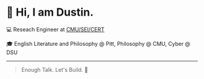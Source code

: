# 🤖 Hi, I am Dustin.

💻 Reseach Engineer at [CMU/SEI/CERT](https://insights.sei.cmu.edu/authors/dustin-updyke/)

🎓 English Literature and Philosophy @ Pitt, Philosophy @ CMU, Cyber @ DSU

---

> Enough Talk. Let's Build. 🚀
